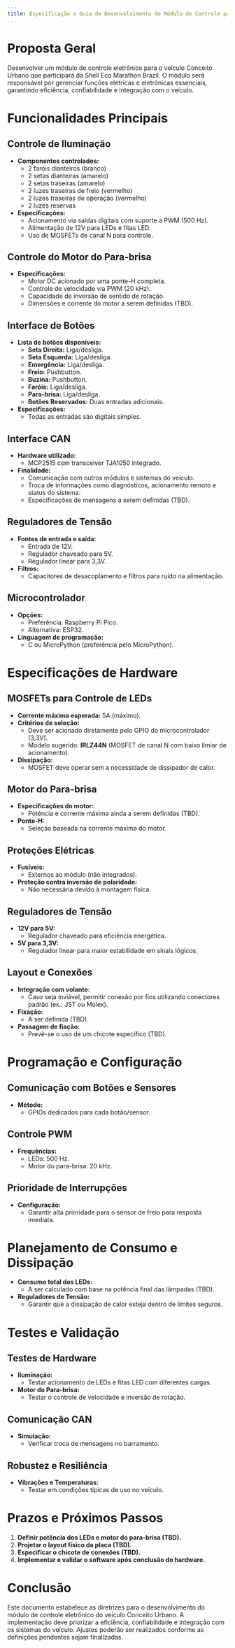 ```yaml
---
title: Especificação e Guia de Desenvolvimento do Módulo de Controle para Veículo EcoMauá - Conceito Urbano
...
```


# Proposta Geral
Desenvolver um módulo de controle eletrônico para o veículo Conceito Urbano que participará da Shell Eco Marathon Brazil. O módulo será responsável por gerenciar funções elétricas e eletrônicas essenciais, garantindo eficiência, confiabilidade e integração com o veículo.

# Funcionalidades Principais

## Controle de Iluminação
- **Componentes controlados:**
  - 2 faróis dianteiros (branco)
  - 2 setas dianteiras (amarelo)
  - 2 setas traseiras (amarelo)
  - 2 luzes traseiras de freio (vermelho)
  - 2 luzes traseiras de operação (vermelho)
  - 2 luzes reservas
- **Especificações:**
  - Acionamento via saídas digitais com suporte a PWM (500 Hz).
  - Alimentação de 12V para LEDs e fitas LED.
  - Uso de MOSFETs de canal N para controle.

## Controle do Motor do Para-brisa
- **Especificações:**
  - Motor DC acionado por uma ponte-H completa.
  - Controle de velocidade via PWM (20 kHz).
  - Capacidade de inversão de sentido de rotação.
  - Dimensões e corrente do motor a serem definidas (TBD).

## Interface de Botões
- **Lista de botões disponíveis:**
  - **Seta Direita:** Liga/desliga.
  - **Seta Esquerda:** Liga/desliga.
  - **Emergência:** Liga/desliga.
  - **Freio:** Pushbutton.
  - **Buzina:** Pushbutton.
  - **Faróis:** Liga/desliga.
  - **Para-brisa:** Liga/desliga.
  - **Botões Reservados:** Duas entradas adicionais.
- **Especificações:**
  - Todas as entradas são digitais simples.

## Interface CAN
- **Hardware utilizado:**
  - MCP2515 com transceiver TJA1050 integrado.
- **Finalidade:**
  - Comunicação com outros módulos e sistemas do veículo.
  - Troca de informações como diagnósticos, acionamento remoto e status do sistema.
  - Especificações de mensagens a serem definidas (TBD).

## Reguladores de Tensão
- **Fontes de entrada e saída:**
  - Entrada de 12V.
  - Regulador chaveado para 5V.
  - Regulador linear para 3,3V.
- **Filtros:**
  - Capacitores de desacoplamento e filtros para ruído na alimentação.

## Microcontrolador
- **Opções:**
  - Preferência: Raspberry Pi Pico.
  - Alternativa: ESP32.
- **Linguagem de programação:**
  - C ou MicroPython (preferência pelo MicroPython).

# Especificações de Hardware

## MOSFETs para Controle de LEDs
- **Corrente máxima esperada:** 5A (máximo).
- **Critérios de seleção:**
  - Deve ser acionado diretamente pelo GPIO do microcontrolador (3,3V).
  - Modelo sugerido: **IRLZ44N** (MOSFET de canal N com baixo limiar de acionamento).
- **Dissipação:**
  - MOSFET deve operar sem a necessidade de dissipador de calor.

## Motor do Para-brisa
- **Especificações do motor:**
  - Potência e corrente máxima ainda a serem definidas (TBD).
- **Ponte-H:**
  - Seleção baseada na corrente máxima do motor.

## Proteções Elétricas
- **Fusíveis:**
  - Externos ao módulo (não integrados).
- **Proteção contra inversão de polaridade:**
  - Não necessária devido à montagem física.

## Reguladores de Tensão
- **12V para 5V:**
  - Regulador chaveado para eficiência energética.
- **5V para 3,3V:**
  - Regulador linear para maior estabilidade em sinais lógicos.

## Layout e Conexões
- **Integração com volante:**
  - Caso seja inviável, permitir conexão por fios utilizando conectores padrão (ex.: JST ou Molex).
- **Fixação:**
  - A ser definida (TBD).
- **Passagem de fiação:**
  - Prevê-se o uso de um chicote específico (TBD).

# Programação e Configuração

## Comunicação com Botões e Sensores
- **Método:**
  - GPIOs dedicados para cada botão/sensor.

## Controle PWM
- **Frequências:**
  - LEDs: 500 Hz.
  - Motor do para-brisa: 20 kHz.

## Prioridade de Interrupções
- **Configuração:**
  - Garantir alta prioridade para o sensor de freio para resposta imediata.

# Planejamento de Consumo e Dissipação
- **Consumo total dos LEDs:**
  - A ser calculado com base na potência final das lâmpadas (TBD).
- **Reguladores de Tensão:**
  - Garantir que a dissipação de calor esteja dentro de limites seguros.

# Testes e Validação

## Testes de Hardware
- **Iluminação:**
  - Testar acionamento de LEDs e fitas LED com diferentes cargas.
- **Motor do Para-brisa:**
  - Testar o controle de velocidade e inversão de rotação.

## Comunicação CAN
- **Simulação:**
  - Verificar troca de mensagens no barramento.

## Robustez e Resiliência
- **Vibrações e Temperaturas:**
  - Testar em condições típicas de uso no veículo.

# Prazos e Próximos Passos
1. **Definir potência dos LEDs e motor do para-brisa (TBD).**
2. **Projetar o layout físico da placa (TBD).**
3. **Especificar o chicote de conexões (TBD).**
4. **Implementar e validar o software após conclusão do hardware.**

# Conclusão
Este documento estabelece as diretrizes para o desenvolvimento do módulo de controle eletrônico do veículo Conceito Urbano. A implementação deve priorizar a eficiência, confiabilidade e integração com os sistemas do veículo. Ajustes poderão ser realizados conforme as definições pendentes sejam finalizadas.


